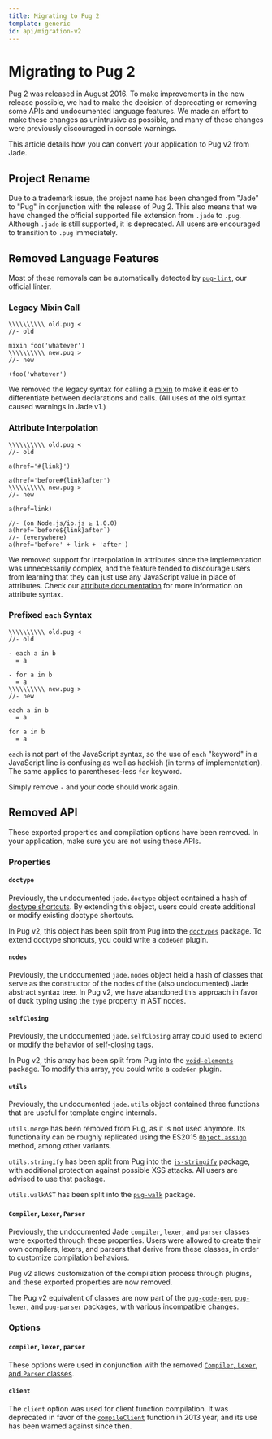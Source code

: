 ```yaml
---
title: Migrating to Pug 2
template: generic
id: api/migration-v2
---
```


# Migrating to Pug 2

Pug 2 was released in August 2016. To make improvements in the new release possible, we had to make the decision of deprecating or removing some APIs and undocumented language features. We made an effort to make these changes as unintrusive as possible, and many of these changes were previously discouraged in console warnings.

This article details how you can convert your application to Pug v2 from Jade.

## Project Rename

Due to a trademark issue, the project name has been changed from "Jade" to "Pug" in conjunction with the release of Pug 2. This also means that we have changed the official supported file extension from `.jade` to `.pug`. Although `.jade` is still supported, it is deprecated. All users are encouraged to transition to `.pug` immediately.

## Removed Language Features

Most of these removals can be automatically detected by <code>[pug-lint]</code>, our official linter.

### Legacy Mixin Call

```pug-preview-readonly
\\\\\\\\\\ old.pug <
//- old

mixin foo('whatever')
\\\\\\\\\\ new.pug >
//- new

+foo('whatever')
```

We removed the legacy syntax for calling a [mixin][mixins] to make it easier to differentiate between declarations and calls. (All uses of the old syntax caused warnings in Jade v1.)

### Attribute Interpolation

```pug-preview-readonly
\\\\\\\\\\ old.pug <
//- old

a(href='#{link}')

a(href='before#{link}after')
\\\\\\\\\\ new.pug >
//- new

a(href=link)

//- (on Node.js/io.js ≥ 1.0.0)
a(href=`before${link}after`) 
//- (everywhere)
a(href='before' + link + 'after')
```

We removed support for interpolation in attributes since the implementation was unnecessarily complex, and the feature tended to discourage users from learning that they can just use any JavaScript value in place of attributes. Check our [attribute documentation][attributes] for more information on attribute syntax.

### Prefixed <code>each</code> Syntax

```pug-preview-readonly
\\\\\\\\\\ old.pug <
//- old

- each a in b
  = a

- for a in b
  = a
\\\\\\\\\\ new.pug >
//- new

each a in b
  = a

for a in b
  = a
```

`each` is not part of the JavaScript syntax, so the use of `each` "keyword" in a JavaScript line is confusing as well as hackish (in terms of implementation). The same applies to parentheses-less `for` keyword.

Simply remove `-` and your code should work again.

## Removed API

These exported properties and compilation options have been removed. In your application, make sure you are not using these APIs.

### Properties

#### <code>doctype</code>

Previously, the undocumented `jade.doctype` object contained a hash of [doctype shortcuts]. By extending this object, users could create additional or modify existing doctype shortcuts.

In Pug v2, this object has been split from Pug into the <code>[doctypes]</code> package. To extend doctype shortcuts, you could write a `codeGen` plugin.<!-- TODO -->

#### <code>nodes</code>

Previously, the undocumented `jade.nodes` object held a hash of classes that serve as the constructor of the nodes of the (also undocumented) Jade abstract syntax tree. In Pug v2, we have abandoned this approach in favor of duck typing using the `type` property in AST nodes.

#### <code>selfClosing</code>

Previously, the undocumented `jade.selfClosing` array could used to extend or modify the behavior of [self-closing tags].

In Pug v2, this array has been split from Pug into the <code>[void-elements]</code> package. To modify this array, you could write a `codeGen` plugin.<!-- TODO -->

#### <code>utils</code>

Previously, the undocumented `jade.utils` object contained three functions that are useful for template engine internals.

`utils.merge` has been removed from Pug, as it is not used anymore. Its functionality can be roughly replicated using the ES2015 <code>[Object.assign]</code> method, among other variants.

`utils.stringify` has been split from Pug into the <code>[js-stringify]</code> package, with additional protection against possible XSS attacks. All users are advised to use that package.

`utils.walkAST` has been split into the <code>[pug-walk]</code> package.

#### <code>Compiler</code>, <code>Lexer</code>, <code>Parser</code>

Previously, the undocumented Jade `compiler`, `lexer`, and `parser` classes were exported through these properties. Users were allowed to create their own compilers, lexers, and parsers that derive from these classes, in order to customize compilation behaviors.

Pug v2 allows customization of the compilation process through plugins, and these exported properties are now removed.

The Pug v2 equivalent of classes are now part of the <code>[pug-code-gen]</code>, <code>[pug-lexer]</code>, and <code>[pug-parser]</code> packages, with various incompatible changes.

### Options

#### <code>compiler</code>, <code>lexer</code>, <code>parser</code>

These options were used in conjunction with the removed [`Compiler`, `Lexer`, and `Parser` classes](#compiler-lexer-parser).

#### <code>client</code>

The `client` option was used for client function compilation. It was deprecated in favor of the <code>[compileClient]</code> function in 2013 year, and its use has been warned against since then.

[doctypes]: https://www.npmjs.com/package/doctypes
[js-stringify]: https://www.npmjs.com/package/js-stringify
[Object.assign]: https://developer.mozilla.org/en-US/docs/Web/JavaScript/Reference/Global_Objects/Object/assign
[pug-code-gen]: https://www.npmjs.com/package/pug-code-gen
[pug-lexer]: https://www.npmjs.com/package/pug-lexer
[pug-lint]: https://www.npmjs.com/package/pug-lint
[pug-parser]: https://www.npmjs.com/package/pug-parser
[pug-walk]: https://www.npmjs.com/package/pug-walk
[void-elements]: https://www.npmjs.com/package/void-elements

[attributes]: ../language/attributes.html#attribute-interpolation
[compileClient]: reference.html#pugcompileclientsource-options
[doctype shortcuts]: ../language/doctype.html#doctype-shortcuts
[mixins]: ../language/mixins.html
[self-closing tags]: ../language/tags.html#self-closing-tags

